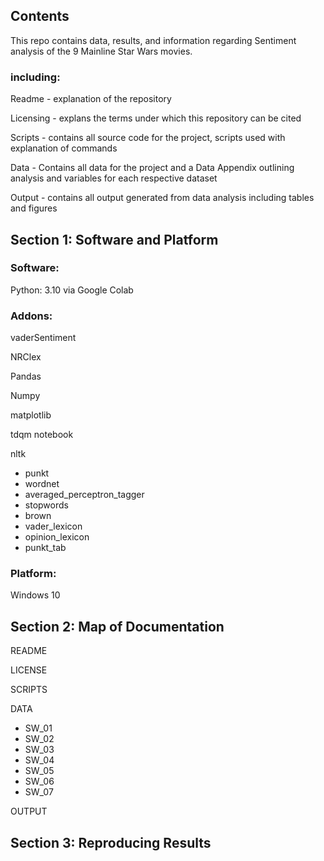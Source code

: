 ## Contents
This repo contains data, results, and information regarding Sentiment analysis of the 9 Mainline Star Wars movies. 

### including: 

Readme - explanation of the repository

Licensing - explans the terms under which this repository can be cited

Scripts - contains all source code for the project, scripts used with explanation of commands

Data - Contains all data for the project and a Data Appendix outlining analysis and variables for each respective dataset

Output - contains all output generated from data analysis including tables and figures 

## Section 1: Software and Platform

### Software:

Python: 3.10 via Google Colab

### Addons: 

vaderSentiment

NRClex

Pandas

Numpy

matplotlib

tdqm notebook 

nltk
- punkt
- wordnet
- averaged_perceptron_tagger
- stopwords
- brown
- vader_lexicon
- opinion_lexicon
- punkt_tab

### Platform:

Windows 10

## Section 2: Map of Documentation

README

LICENSE

SCRIPTS

DATA

- SW_01
- SW_02
- SW_03
- SW_04
- SW_05
- SW_06
- SW_07
  
OUTPUT


## Section 3: Reproducing Results
